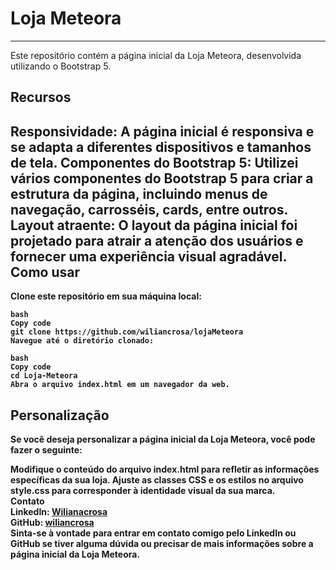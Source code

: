 
# Loja Meteora
***
Este repositório contém a página inicial da Loja Meteora, desenvolvida utilizando o Bootstrap 5.

## Recursos
Responsividade: A página inicial é responsiva e se adapta a diferentes dispositivos e tamanhos de tela.
Componentes do Bootstrap 5: Utilizei vários componentes do Bootstrap 5 para criar a estrutura da página, incluindo menus de navegação, carrosséis, cards, entre outros.
Layout atraente: O layout da página inicial foi projetado para atrair a atenção dos usuários e fornecer uma experiência visual agradável.
<b>Como usar
---
Clone este repositório em sua máquina local:

```
bash
Copy code
git clone https://github.com/wiliancrosa/lojaMeteora
Navegue até o diretório clonado:

bash
Copy code
cd Loja-Meteora
Abra o arquivo index.html em um navegador da web.
```

## Personalização
Se você deseja personalizar a página inicial da Loja Meteora, você pode fazer o seguinte:

Modifique o conteúdo do arquivo index.html para refletir as informações específicas da sua loja.
Ajuste as classes CSS e os estilos no arquivo style.css para corresponder à identidade visual da sua marca.
<br>
Contato <br>
LinkedIn: [Wilianacrosa](https://www.linkedin.com/in/wilianacrosa/) <br>
GitHub: [wiliancrosa](https://github.com/wiliancrosa) <br>
Sinta-se à vontade para entrar em contato comigo pelo LinkedIn ou GitHub se tiver alguma dúvida ou precisar de mais informações sobre a página inicial da Loja Meteora.

